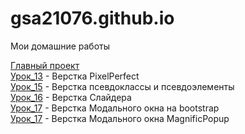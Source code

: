 # gsa21076.github.io
Мои домашние работы

[Главный проект](https://gsa21076.github.io/main-project/ "Штукатурка стен")  
[Урок_13](https://gsa21076.github.io/adaptive/ "Адаптив") - Верстка PixelPerfect  
[Урок_15](https://gsa21076.github.io/psevdoclass/ "Hover-before") - Верстка псевдоклассы и псевдоэлементы  
[Урок_16](https://gsa21076.github.io/slider/ "Slider") - Верстка Слайдера  
[Урок_17](https://gsa21076.github.io/modal_windows/bootstrap/ "Modal-window") - Верстка Модального окна на bootstrap   
[Урок_17](https://gsa21076.github.io/Magnific-Popup/ "Modal-window") - Верстка Модального окна MagnificPopup 


